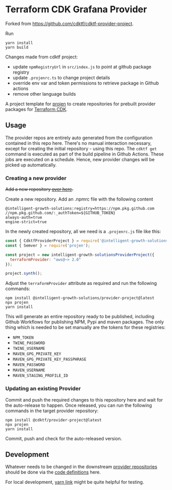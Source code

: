 # Terraform CDK Grafana Provider

Forked from https://github.com/cdktf/cdktf-provider-project.

Run

```
yarn install
yarn build
```

Changes made from cdktf project:

- update `npmRegistryUrl` in `src/index.js` to point at github package registry
- update `.projenrc.ts` to change project details
- override env var and token permissions to retrieve package in Github actions
- remove other language builds

A project template for [projen](https://github.com/eladb/projen) to create repositories for prebuilt provider packages for [Terraform CDK](https://cdk.tf).

## Usage

The provider repos are entirely auto generated from the configuration contained in this repo here. There's no manual interaction necessary, except for creating the initial repository - using this repo. The `cdktf get` command is executed as part of the build pipeline in Github Actions. These jobs are executed on a schedule. Hence, new provider changes will be picked up automatically.

### Creating a new provider

~~Add a new repository [over here](https://github.com/terraform-cdk-providers/repository-manager).~~

Create a new repository. Add an .npmrc file with the following content
```
@intelligent-growth-solutions:registry=https://npm.pkg.github.com
//npm.pkg.github.com/:_authToken=${GITHUB_TOKEN}
always-auth=true
engine-strict=true
```

In the newly created repository, all we need is a `.projenrc.js` file like this:

```js
const { CdktfProviderProject } = require('@intelligent-growth-solutions/provider-project');
const { Semver } = require('projen');

const project = new intelligent-growth-solutionsProviderProject({
  terraformProvider: "aws@~> 2.0"
});

project.synth();
```

Adjust the `terraformProvider` attribute as required and run the following commands:

```
npm install @intelligent-growth-solutions/provider-project@latest
npx projen
yarn install
```

This will generate an entire repository ready to be published, including Github Workflows for publishing NPM, Pypi and maven packages. The only thing which is needed to be set manually are the tokens for these registries:

- `NPM_TOKEN`
- `TWINE_PASSWORD`
- `TWINE_USERNAME`
- `MAVEN_GPG_PRIVATE_KEY`
- `MAVEN_GPG_PRIVATE_KEY_PASSPHRASE`
- `MAVEN_PASSWORD`
- `MAVEN_USERNAME`
- `MAVEN_STAGING_PROFILE_ID`

### Updating an existing Provider

Commit and push the required changes to this repository here and wait for the auto-release to happen. Once released, you can run the following commands in the target provider repository:

```
npm install @cdktf/provider-project@latest
npx projen
yarn install
```

Commit, push and check for the auto-released version.

## Development

Whatever needs to be changed in the downstream [provider repositories](https://github.com/terraform-cdk-providers/repository-manager) should be done via the [code definitions](./src/index.ts) here.

For local development, [yarn link](https://classic.yarnpkg.com/en/docs/cli/link/) might be quite helpful for testing.
